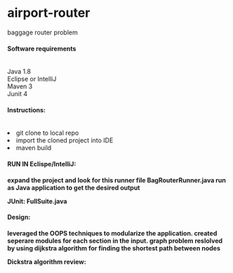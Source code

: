 # airport-router
baggage router problem

<h4>Software requirements</h4> 
<br>Java 1.8
<br>Eclipse or IntelliJ 
<br>Maven 3
<br>Junit 4

<h4>Instructions:</h4> </br>
<li>git clone to local repo </li>
<li> import the cloned project into IDE</li>
<li>maven build </li>

<h4>RUN IN Eclispe/IntelliJ: <h4>
expand the project and look for this runner file
BagRouterRunner.java run as Java application to get the desired output

JUnit: 
FullSuite.java

<h4>Design:<h4>
<p>leveraged the OOPS techniques to modularize the application. created seperare modules for each section in the input.
graph problem reslolved by using dijkstra algorithm for finding the shortest path between nodes </p>
Dickstra algorithm review:
